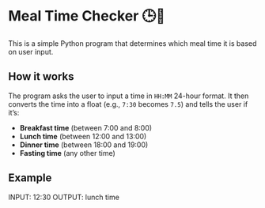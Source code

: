 # Meal Time Checker 🕒🥗

This is a simple Python program that determines which meal time it is based on user input.

## How it works

The program asks the user to input a time in `HH:MM` 24-hour format. It then converts the 
time into a float (e.g., `7:30` becomes `7.5`) and tells the user if it’s:

- **Breakfast time** (between 7:00 and 8:00)
- **Lunch time** (between 12:00 and 13:00)
- **Dinner time** (between 18:00 and 19:00)
- **Fasting time** (any other time)

## Example
INPUT:  12:30
OUTPUT: lunch time

